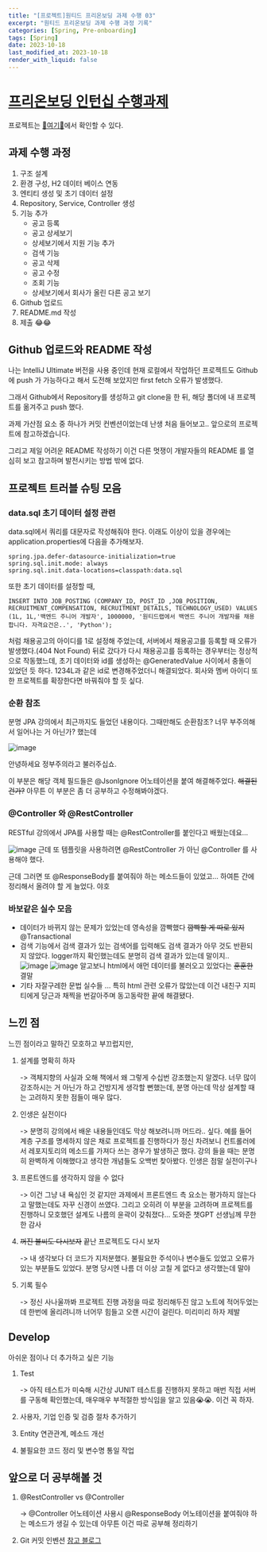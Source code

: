 ```yaml
---
title: "[프로젝트]원티드 프리온보딩 과제 수행 03"
excerpt: "원티드 프리온보딩 과제 수행 과정 기록"
categories: [Spring, Pre-onboarding]
tags: [Spring]
date: 2023-10-18
last_modified_at: 2023-10-18
render_with_liquid: false
---
```

# [프리온보딩 인턴십 수행과제](https://bow-hair-db3.notion.site/1850bca26fda4e0ca1410df270c03409)

프로젝트는 [🚀여기🚀](https://github.com/yeondori/wanted-pre-onboarding-backend)에서 확인할 수 있다.

## 과제 수행 과정

1. 구조 설계
2. 환경 구성, H2 데이터 베이스 연동
3. 엔티티 생성 및 초기 데이터 설정
4. Repository, Service, Controller 생성
5. 기능 추가
   - 공고 등록
   - 공고 상세보기
   - 상세보기에서 지원 기능 추가
   - 검색 기능
   - 공고 삭제
   - 공고 수정
   - 조회 기능
   - 상세보기에서 회사가 올린 다른 공고 보기
6. Github 업로드
7. README.md 작성
8. 제출 😂😂

## Github 업로드와 README 작성

나는 IntelliJ Ultimate 버전을 사용 중인데 현재 로컬에서 작업하던 프로젝트도 Github에 push 가 가능하다고 해서 도전해 보았지만 first fetch 오류가 발생했다.

그래서 Github에서 Repository를 생성하고 git clone을 한 뒤, 해당 폴더에 내 프로젝트를 옮겨주고 push 했다.

과제 가산점 요소 중 하나가 커밋 컨벤션이었는데 난생 처음 들어보고.. 앞으로의 프로젝트에 참고하겠습니다.

그리고 제일 어려운 README 작성하기
이건 다른 멋쟁이 개발자들의 README 를 열심히 보고 참고하며 발전시키는 방법 밖에 없다. 

## 프로젝트 트러블 슈팅 모음 

### data.sql 초기 데이터 설정 관련 
data.sql에서 쿼리를 대문자로 작성해줘야 한다. 이래도 이상이 있을 경우에는 application.properties에 다음을 추가해보자. 

```properties
spring.jpa.defer-datasource-initialization=true
spring.sql.init.mode: always
spring.sql.init.data-locations=classpath:data.sql
```

또한 초기 데이터를 설정할 때, 

`INSERT INTO JOB_POSTING (COMPANY_ID, POST_ID ,JOB_POSITION, RECRUITMENT_COMPENSATION, RECRUITMENT_DETAILS, TECHNOLOGY_USED) VALUES (1L, 1L,'백엔드 주니어 개발자', 1000000, '원티드랩에서 백엔드 주니어 개발자를 채용합니다. 자격요건은..', 'Python');` 

처럼 채용공고의 아이디를 1로 설정해 주었는데, 서버에서 채용공고를 등록할 때 오류가 발생했다.(404 Not Found) 
뒤로 갔다가 다시 채용공고를 등록하는 경우부터는 정상적으로 작동했느데, 초기 데이터와 id를 생성하는 @GeneratedValue 사이에서 충돌이 있었던 듯 하다. 
1234L과 같은 id로 변경해주었더니 해결되었다. 회사와 멤버 아이디 또한 프로젝트를 확장한다면 바꿔줘야 할 듯 싶다.

### 순환 참조

분명 JPA 강의에서 최근까지도 들었던 내용이다. 그때만해도 순환참조? 너무 부주의해서 일어나는 거 아닌가? 했는데

![image](https://github.com/yeondori/yeondori.github.io/assets/93027942/25630680-3d8f-4a3e-afcd-8790ad86c3f5)

안녕하세요 정부주의라고 불러주십쇼.

이 부분은 해당 객체 필드들은 @JsonIgnore 어노테이션을 붙여 해결해주었다. ~~해결된 건가?~~ 
아무튼 이 부분은 좀 더 공부하고 수정해봐야겠다.

### @Controller 와 @RestController

RESTful 강의에서 JPA를 사용할 때는 @RestController를 붙인다고 배웠는데요... 

![image](https://github.com/yeondori/yeondori.github.io/assets/93027942/e80b6dba-a1b2-4341-8f0f-3519dff31e05)
근데 또 템플릿을 사용하려면 @RestController 가 아닌 @Controller 를 사용해야 했다.

근데 그러면 또 @ResponseBody를 붙여줘야 하는 메소드들이 있었고... 하여튼 간에 정리해서 올려야 할 게 늘었다. 야호


### 바보같은 실수 모음

- 데이터가 바뀌지 않는 문제가 있었는데 영속성을 깜빡했다 ~~깜빡할 게 따로 있지~~ @Transactional 
- 검색 기능에서 검색 결과가 있는 검색어를 입력해도 검색 결과가 아무 것도 반환되지 않았다. logger까지 확인했는데도 분명히 검색 결과가 있는데 말이지..
![image](https://github.com/yeondori/yeondori.github.io/assets/93027942/876b232c-00d9-4257-9ce6-0f0751051bfe)
![image](https://github.com/yeondori/yeondori.github.io/assets/93027942/65ffafb5-8894-4df3-8b90-5555d98b59d9)
알고보니 html에서 애먼 데이터를 불러오고 있었다는 ~~훈훈한~~ 결말
- 기타 자잘구레한 문법 실수들 ...  특히 html 관련 오류가 많았는데  이건 내친구 지피티에게 당근과 채찍을 번갈아주며 동고동락한 끝에 해결됐다.


## 느낀 점 

느낀 점이라고 말하긴 모호하고 부끄럽지만, 

1. 설계를 명확히 하자 

   -> 객체지향의 사실과 오해 책에서 왜 그렇게 수십번 강조했는지 알겠다. 
      너무 많이 강조하시는 거 아닌가 하고 건방지게 생각할 뻔했는데, 분명 아는데 막상 설계할 때는 고려하지 못한 점들이 매우 많다.


2. 인생은 실전이다

   -> 분명히 강의에서 배운 내용들인데도 막상 해보려니까 머드라.. 싶다. 예를 들어 계층 구조를 명세하지 않은 채로 프로젝트를 진행하다가 정신 차려보니 컨트롤러에서 레포지토리의 메소드를 가져다 쓰는 경우가 발생하곤 했다. 강의 들을 때는 분명히 완벽하게 이해했다고 생각한 개념들도 오백번 찾아봤다. 인생은 점말 실전이구나


3. 프론트엔드를 생각하지 않을 수 없다

   -> 이건 그냥 내 욕심인 것 같지만 과제에서 프론트엔드 측 요소는 평가하지 않는다고 말했는데도 자꾸 신경이 쓰였다. 그리고 오히려 이 부분을 고려하며 프로젝트를 진행하니 모호했던 설계도 나름의 윤곽이 갖춰졌다... 도와준 챗GPT 선생님께 무한한 감사


4. ~~꺼진 불씨도 다시보자~~ 끝난 프로젝트도 다시 보자

   -> 내 생각보다 더 코드가 지저분했다. 불필요한 주석이나 변수들도 있었고 오류가 있는 부분들도 있었다. 분명 당시엔 나름 더 이상 고칠 게 없다고 생각했는데 말야


5. 기록 필수 
   
   -> 정신 사나울까봐 프로젝트 진행 과정을 따로 정리해두진 않고 노트에 적어두었는데 한번에 올리려니까 너어무 힘들고 오랜 시간이 걸린다. 미리미리 하자 제발

## Develop

아쉬운 점이나 더 추가하고 싶은 기능

1. Test 
   
   -> 아직 테스트가 미숙해 시간상 JUNIT 테스트를 진행하지 못하고 매번 직접 서버를 구동해 확인했는데, 매우매우 부적절한 방식임을 알고 있음😭😭. 이건 꼭 하자.


2. 사용자, 기업 인증 및 검증 절차 추가하기

3. Entity 연관관계, 메소드 개선

4. 불필요한 코드 정리 및 변수명 통일 작업

## 앞으로 더 공부해볼 것

1. @RestController vs @Controller  

   -> @Controller 어노테이션 사용시 @ResponseBody 어노테이션을 붙여줘야 하는 메소드가 생길 수 있는데 아무튼 이건 따로 공부해 정리하기


2. Git 커밋 인벤션 [참고 블로그](https://velog.io/@shin6403/Git-git-%EC%BB%A4%EB%B0%8B-%EC%BB%A8%EB%B2%A4%EC%85%98-%EC%84%A4%EC%A0%95%ED%95%98%EA%B8%B0)